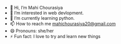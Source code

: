 - 👋 Hi, I’m Mahi Chourasiya
- 👀 I’m interested in web devlopment.
- 🌱 I’m currently learning python.
- 📫 How to reach me mahichourasiya20@gmail.com
- 😄 Pronouns: she/her
- ⚡ Fun fact: I love to try and learn new things

<!---
mahicodes28/mahicodes28 is a ✨ special ✨ repository because its `README.md` (this file) appears on your GitHub profile.
You can click the Preview link to take a look at your changes.
--->

